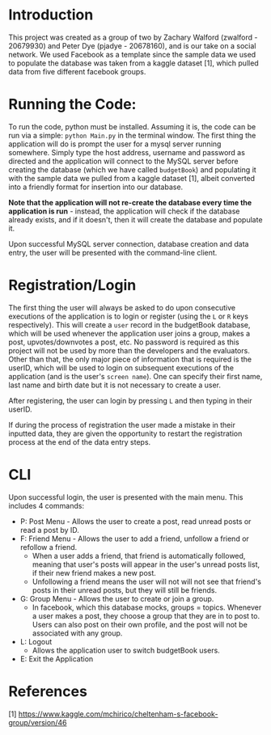 # Introduction #
This project was created as a group of two by Zachary Walford (zwalford - 20679930) and Peter Dye (pjadye - 20678160), and is our take on a social network. We used Facebook as a template since the sample data we used to populate the database was taken from a kaggle dataset [1], which pulled data from five different facebook groups. 

# Running the Code: #
To run the code, python must be installed. Assuming it is, the code can be run via a simple: `python Main.py` in the terminal window. The first thing the application will do is prompt the user for a mysql server running somewhere. Simply type the host address, username and password as directed and the application will connect to the MySQL server before creating the database (which we have called `budgetBook`) and populating it with the sample data we pulled from a kaggle dataset [1], albeit converted into a friendly format for insertion into our database. 

**Note that the application will not re-create the database every time the application is run** - instead, the application will check if the database already exists, and if it doesn't, then it will create the database and populate it.

Upon successful MySQL server connection, database creation and data entry, the user will be presented with the command-line client.

# Registration/Login #
The first thing the user will always be asked to do upon consecutive executions of the application is to login or register (using the `L` or `R` keys respectively). This will create a `user` record in the budgetBook database, which will be used whenever the application user joins a group, makes a post, upvotes/downvotes a post, etc. No password is required as this project will not be used by more than the developers and the evaluators. Other than that, the only major piece of information that is required is the userID, which will be used to login on subsequent executions of the application (and is the user's `screen name`). One can specify their first name, last name and birth date but it is not necessary to create a user.

After registering, the user can login by pressing `L` and then typing in their userID.

If during the process of registration the user made a mistake in their inputted data, they are given the opportunity to restart the registration process at the end of the data entry steps.

# CLI #
Upon successful login, the user is presented with the main menu. This includes 4 commands:
* P: Post Menu - Allows the user to create a post, read unread posts or read a post by ID.
* F: Friend Menu - Allows the user to add a friend, unfollow a friend or refollow a friend.
    * When a user adds a friend, that friend is automatically followed, meaning that user's posts will appear in the user's unread posts list, if their new friend makes a new post.
    * Unfollowing a friend means the user will not will not see that friend's posts in their unread posts, but they will still be friends.
* G: Group Menu - Allows the user to create or join a group.
    * In facebook, which this database mocks, groups = topics. Whenever a user makes a post, they choose a group that they are in to post to. Users can also post on their own profile, and the post will not be associated with any group.
* L: Logout
    * Allows the application user to switch budgetBook users.
* E: Exit the Application

# References #
[1] https://www.kaggle.com/mchirico/cheltenham-s-facebook-group/version/46
